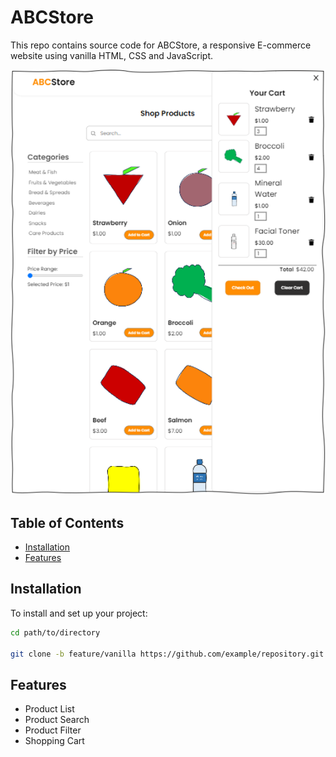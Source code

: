 # ABCStore
This repo contains source code for ABCStore, a responsive E-commerce website using vanilla HTML, CSS and JavaScript.

![Project Image](/assets/images/web-ss.PNG)

## Table of Contents

- [Installation](#installation)
- [Features](#features)

## Installation

To install and set up your project:

```bash
cd path/to/directory

git clone -b feature/vanilla https://github.com/example/repository.git
```
## Features

- Product List
- Product Search
- Product Filter
- Shopping Cart





